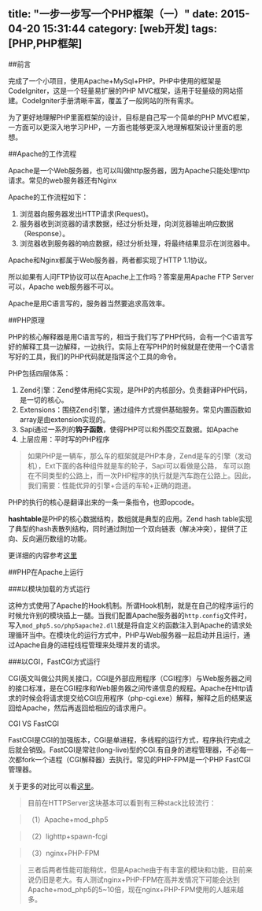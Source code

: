 title: "一步一步写一个PHP框架（一）"
date: 2015-04-20 15:31:44
category: [web开发]
tags: [PHP,PHP框架]
---

##前言

完成了一个小项目，使用Apache+MySql+PHP。PHP中使用的框架是CodeIgniter，这是一个轻量易扩展的PHP MVC框架，适用于轻量级的网站搭建。CodeIgniter手册清晰丰富，覆盖了一般网站的所有需求。

为了更好地理解PHP里面框架的设计，目标是自己写一个简单的PHP MVC框架，一方面可以更深入地学习PHP，一方面也能够更深入地理解框架设计里面的思想。

##Apache的工作流程

Apache是一个Web服务器，也可以叫做http服务器，因为Apache只能处理http请求。常见的web服务器还有Nginx

Apache的工作流程如下：

1. 浏览器向服务器发出HTTP请求(Request)。
2. 服务器收到浏览器的请求数据，经过分析处理，向浏览器输出响应数据（Response）。
3. 浏览器收到服务器的响应数据，经过分析处理，将最终结果显示在浏览器中。

Apache和Nginx都属于Web服务器，两者都实现了HTTP 1.1协议。
 
所以如果有人问FTP协议可以在Apache上工作吗？答案是用Apache FTP Server可以，Apache web服务器不可以。

Apache是用C语言写的，服务器当然要追求高效率。

##PHP原理

PHP的核心解释器是用C语言写的，相当于我们写了PHP代码，会有一个C语言写好的解释工具一边解释，一边执行。实际上在写PHP的时候就是在使用一个C语言写好的工具，我们的PHP代码就是指挥这个工具的命令。

PHP包括四层体系：

1. Zend引擎：Zend整体用纯C实现，是PHP的内核部分。负责翻译PHP代码，是一切的核心。
2. Extensions：围绕Zend引擎，通过组件方式提供基础服务。常见内置函数如array是由extension实现的。
3. Sapi通过一系列的**钩子函数**，使得PHP可以和外围交互数据。如Apache
4. 上层应用：平时写的PHP程序

>如果PHP是一辆车，那么车的框架就是PHP本身，Zend是车的引擎（发动机），Ext下面的各种组件就是车的轮子，Sapi可以看做是公路， 车可以跑在不同类型的公路上，而一次PHP程序的执行就是汽车跑在公路上。因此，我们需要：性能优异的引擎+合适的车轮+正确的跑道。

PHP的执行的核心是翻译出来的一条一条指令，也即opcode。

**hashtable**是PHP的核心数据结构，数组就是典型的应用。Zend hash table实现了典型的hash表散列结构，同时通过附加一个双向链表（解决冲突），提供了正向、反向遍历数组的功能。

更详细的内容参考[这里](!http://www.cnblogs.com/zcy_soft/archive/2013/03/14/2959396.html)

##PHP在Apache上运行

###以模块加载的方式运行

这种方式使用了Apache的Hook机制。所谓Hook机制，就是在自己的程序运行的时候允许别的模块插上一腿。当我们配置Apache服务器的`http.config`文件时，写入`mod_php5.so/php5apache2.dll`就是将自定义的函数注入到Apache的请求处理循环当中。在模块化的运行方式中，PHP与Web服务器一起启动并且运行，通过Apache自身的进程线程管理来处理并发的请求。

###以CGI，FastCGI方式运行

CGI英文叫做公共网关接口，CGI是外部应用程序（CGI程序）与Web服务器之间的接口标准，是在CGI程序和Web服务器之间传递信息的规程。Apache在Http请求的时候会将请求提交给CGI应用程序（php-cgi.exe）解释，解释之后的结果返回给Apache，然后再返回给相应的请求用户。

CGI VS FastCGI

FastCGI是CGI的加强版本，CGI是单进程，多线程的运行方式，程序执行完成之后就会销毁。FastCGI是常驻(long-live)型的CGI.有自身的进程管理器，不必每一次都fork一个进程（CGI解释器）去执行。常见的PHP-FPM是一个PHP FastCGI管理器。

关于更多的对比可以看[这里](http://fifiole.blog.163.com/blog/static/169459225201222962651804/)。


> 目前在HTTPServer这块基本可以看到有三种stack比较流行：
> 

> （1）Apache+mod_php5



> （2）lighttp+spawn-fcgi



> （3）nginx+PHP-FPM



> 三者后两者性能可能稍优，但是Apache由于有丰富的模块和功能，目前来说仍旧是老大。有人测试nginx+PHP-FPM在高并发情况下可能会达到Apache+mod_php5的5~10倍，现在nginx+PHP-FPM使用的人越来越多。



